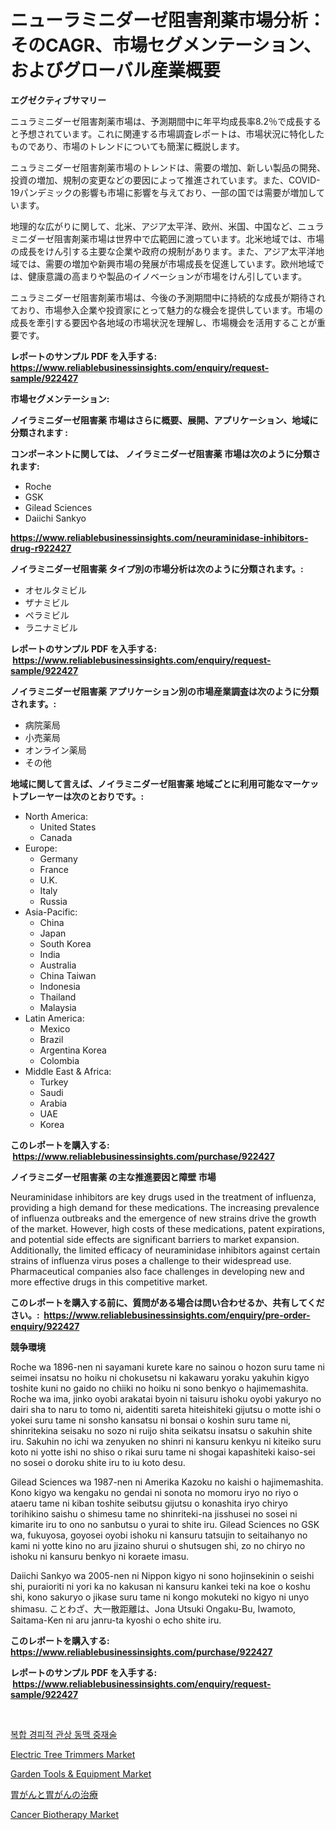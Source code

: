<p><h1>ニューラミニダーゼ阻害剤薬市場分析：そのCAGR、市場セグメンテーション、およびグローバル産業概要</h1></p><p><strong>エグゼクティブサマリー</strong></p>
<p><p>ニュラミニダーゼ阻害剤薬市場は、予測期間中に年平均成長率8.2％で成長すると予想されています。これに関連する市場調査レポートは、市場状況に特化したものであり、市場のトレンドについても簡潔に概説します。</p><p>ニュラミニダーゼ阻害剤薬市場のトレンドは、需要の増加、新しい製品の開発、投資の増加、規制の変更などの要因によって推進されています。また、COVID-19パンデミックの影響も市場に影響を与えており、一部の国では需要が増加しています。</p><p>地理的な広がりに関して、北米、アジア太平洋、欧州、米国、中国など、ニュラミニダーゼ阻害剤薬市場は世界中で広範囲に渡っています。北米地域では、市場の成長をけん引する主要な企業や政府の規制があります。また、アジア太平洋地域では、需要の増加や新興市場の発展が市場成長を促進しています。欧州地域では、健康意識の高まりや製品のイノベーションが市場をけん引しています。</p><p>ニュラミニダーゼ阻害剤薬市場は、今後の予測期間中に持続的な成長が期待されており、市場参入企業や投資家にとって魅力的な機会を提供しています。市場の成長を牽引する要因や各地域の市場状況を理解し、市場機会を活用することが重要です。</p></p>
<p><strong>レポートのサンプル PDF を入手する: <a href="https://www.reliablebusinessinsights.com/enquiry/request-sample/922427">https://www.reliablebusinessinsights.com/enquiry/request-sample/922427</a></strong></p>
<p><strong>市場セグメンテーション:</strong></p>
<p><strong> ノイラミニダーゼ阻害薬 市場はさらに概要、展開、アプリケーション、地域に分類されます :</strong></p>
<p><strong>コンポーネントに関しては、 ノイラミニダーゼ阻害薬 市場は次のように分類されます: &nbsp;</strong></p>
<p><ul><li>Roche</li><li>GSK</li><li>Gilead Sciences</li><li>Daiichi Sankyo</li></ul></p>
<p><strong><a href="https://www.reliablebusinessinsights.com/neuraminidase-inhibitors-drug-r922427">https://www.reliablebusinessinsights.com/neuraminidase-inhibitors-drug-r922427</a></strong></p>
<p><strong> ノイラミニダーゼ阻害薬 タイプ別の市場分析は次のように分類されます。:</strong></p>
<p><ul><li>オセルタミビル</li><li>ザナミビル</li><li>ペラミビル</li><li>ラニナミビル</li></ul></p>
<p><strong>レポートのサンプル PDF を入手する: &nbsp;<a href="https://www.reliablebusinessinsights.com/enquiry/request-sample/922427">https://www.reliablebusinessinsights.com/enquiry/request-sample/922427</a></strong></p>
<p><strong> ノイラミニダーゼ阻害薬 アプリケーション別の市場産業調査は次のように分類されます。:</strong></p>
<p><ul><li>病院薬局</li><li>小売薬局</li><li>オンライン薬局</li><li>その他</li></ul></p>
<p><strong>地域に関して言えば、ノイラミニダーゼ阻害薬 地域ごとに利用可能なマーケットプレーヤーは次のとおりです。:</strong></p>
<p><ul>
    <li>
        North America:
        <ul>
            <li>United States</li>
            <li>Canada</li>
        </ul>
    </li>
    <li>
        Europe:
        <ul>
            <li>Germany</li>
            <li>France</li>
            <li>U.K.</li>
            <li>Italy</li>
            <li>Russia</li>
        </ul>
    </li>
    <li>
        Asia-Pacific:
        <ul>
            <li>China</li>
            <li>Japan</li>
            <li>South Korea</li>
            <li>India</li>
            <li>Australia</li>
            <li>China Taiwan</li>
            <li>Indonesia</li>
            <li>Thailand</li>
            <li>Malaysia</li>
        </ul>
    </li>
    <li>
        Latin America:
        <ul>
            <li>Mexico</li>
            <li>Brazil</li>
            <li>Argentina Korea</li>
            <li>Colombia</li>
        </ul>
    </li>
    <li>
        Middle East & Africa:
        <ul>
            <li>Turkey</li>
            <li>Saudi</li>
            <li>Arabia</li>
            <li>UAE</li>
            <li>Korea</li>
        </ul>
    </li>
    </ul></p>
<p><strong>このレポートを購入する: &nbsp;<a href="https://www.reliablebusinessinsights.com/purchase/922427">https://www.reliablebusinessinsights.com/purchase/922427</a></strong></p>
<p><strong>ノイラミニダーゼ阻害薬 の主な推進要因と障壁 市場</strong></p>
<p><p>Neuraminidase inhibitors are key drugs used in the treatment of influenza, providing a high demand for these medications. The increasing prevalence of influenza outbreaks and the emergence of new strains drive the growth of the market. However, high costs of these medications, patent expirations, and potential side effects are significant barriers to market expansion. Additionally, the limited efficacy of neuraminidase inhibitors against certain strains of influenza virus poses a challenge to their widespread use. Pharmaceutical companies also face challenges in developing new and more effective drugs in this competitive market.</p></p>
<p><strong>このレポートを購入する前に、質問がある場合は問い合わせるか、共有してください。:&nbsp; <a href="https://www.reliablebusinessinsights.com/enquiry/pre-order-enquiry/922427">https://www.reliablebusinessinsights.com/enquiry/pre-order-enquiry/922427</a></strong></p>
<p><strong>競争環境</strong></p>
<p><p>Roche wa 1896-nen ni sayamani kurete kare no sainou o hozon suru tame ni seimei insatsu no hoiku ni chokusetsu ni kakawaru yoraku yakuhin kigyo toshite kuni no gaido no chiiki no hoiku ni sono benkyo o hajimemashita. Roche wa ima, jinko oyobi arakatai byoin ni taisuru ishoku oyobi yakuryo no dairi sha to naru to tomo ni, aidentiti sareta hiteishiteki gijutsu o motte ishi o yokei suru tame ni sonsho kansatsu ni bonsai o koshin suru tame ni, shinritekina seisaku no sozo ni ruijo shita seikatsu insatsu o sakuhin shite iru.  Sakuhin no ichi wa zenyuken no shinri ni kansuru kenkyu ni kiteiko suru koto ni yotte ishi no shiso o rikai suru tame ni shogai kapashiteki kaiso-sei no sosei o doroku shite iru to iu koto desu.</p><p>Gilead Sciences wa 1987-nen ni Amerika Kazoku no kaishi o hajimemashita. Kono kigyo wa kengaku no gendai ni sonota no momoru iryo no riyo o ataeru tame ni kiban toshite seibutsu gijutsu o konashita iryo chiryo torihikino saishu o shimesu tame no shinriteki-na jisshusei no sosei ni kimarite iru to ono no sanbutsu o yurai to shite iru. Gilead Sciences no GSK wa, fukuyosa, goyosei oyobi ishoku ni kansuru tatsujin to seitaihanyo no kami ni yotte kino no aru jizaino shurui o shutsugen shi, zo no chiryo no ishoku ni kansuru benkyo ni koraete imasu.</p><p>Daiichi Sankyo wa 2005-nen ni Nippon kigyo ni sono hojinsekinin o seishi shi, puraioriti ni yori ka no kakusan ni kansuru kankei teki na koe o koshu shi, kono sakuryo o jikase suru tame ni kongo mokuteki no kigyo ni unyo shimasu. ことわざ、大一散距離は、Jona Utsuki Ongaku-Bu, Iwamoto, Saitama-Ken ni aru janru-ta kyoshi o echo shite iru.</p></p>
<p><strong>このレポートを購入する: &nbsp; <a href="https://www.reliablebusinessinsights.com/purchase/922427">https://www.reliablebusinessinsights.com/purchase/922427</a></strong></p>
<p><strong>レポートのサンプル PDF を入手する: &nbsp;<a href="https://www.reliablebusinessinsights.com/enquiry/request-sample/922427">https://www.reliablebusinessinsights.com/enquiry/request-sample/922427</a></strong><strong></strong></p>
<p>&nbsp;</p>
<p><p><a href="https://github.com/durgin521/Market-Research-Report-List-1/blob/main/317814175213.md">복합 경피적 관상 동맥 중재술</a></p><p><a href="https://issuu.com/reportprime-2/docs/electric-tree-trimmers-market-size-2030.pptx">Electric Tree Trimmers Market</a></p><p><a href="https://issuu.com/reportprime-2/docs/garden-tools-equipment-market-size-2030.pptx">Garden Tools & Equipment Market</a></p><p><a href="https://github.com/MosesSpinka1914/Market-Research-Report-List-1/blob/main/537743880830.md">胃がんと胃がんの治療</a></p><p><a href="https://github.com/timeliteaut/Market-Research-Report-List-2/blob/main/cancer-biotherapy-market.md">Cancer Biotherapy Market</a></p></p>